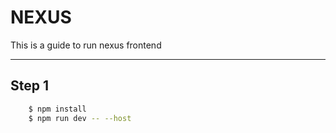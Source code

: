 # NEXUS
This is a guide to run nexus frontend

---
## **Step 1**
```bash
    $ npm install
    $ npm run dev -- --host

```